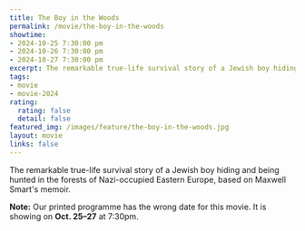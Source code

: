 ```yaml
---
title: The Boy in the Woods
permalink: /movie/the-boy-in-the-woods
showtime:
- 2024-10-25 7:30:00 pm
- 2024-10-26 7:30:00 pm
- 2024-10-27 7:30:00 pm
excerpt: The remarkable true-life survival story of a Jewish boy hiding and being hunted in the forests of Nazi-occupied Eastern Europe, based on Maxwell Smart's memoir.
tags:
- movie
- movie-2024
rating:
  rating: false
  detail: false
featured_img: /images/feature/the-boy-in-the-woods.jpg
layout: movie
links: false
---
```


The remarkable true-life survival story of a Jewish boy hiding and being hunted in the forests of Nazi-occupied Eastern Europe, based on Maxwell Smart's memoir.

**Note:** Our printed programme has the wrong date for this movie. It is showing on **Oct. 25–27** at 7:30pm.

<!-- https://www.youtube.com/watch?v=kjgmGiq_IzA -->

